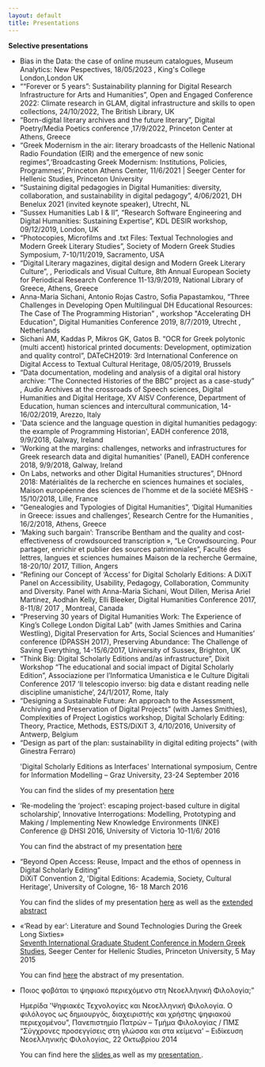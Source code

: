 ```yaml
---
layout: default
title: Presentations
---
```

**Selective presentations**

<ul>

<li>Bias in the Data: the case of online museum catalogues, Museum Analytics: New Pespectives, 18/05/2023 , King's College London,London UK </li>
 <li>““Forever or 5 years”: Sustainability planning for Digital Research Infrastructure for Arts and Humanities”, Open and Engaged Conference 2022: Climate research in GLAM, digital infrastructure and skills to open collections, 24/10/2022, The British Library, UK</li>

<li>“Born-digital literary archives and the future literary”, Digital Poetry/Media Poetics conference ,17/9/2022, Princeton Center at Athens, Greece </li>

<li>“Greek Modernism in the air: literary broadcasts of the Hellenic National Radio Foundation (EIR) and the emergence of new sonic regimes”,‘Broadcasting Greek Modernism: Institutions, Policies, Programmes’, Princeton Athens Center, 11/6/2021 | Seeger Center for Hellenic Studies, Princeton University</li>

<li>“Sustaining digital pedagogies in Digital Humanities: diversity, collaboration, and sustainability in digital pedagogy”, 4/06/2021, DH Benelux 2021 (invited keynote speaker), Utrecht, NL </li>

<li>“Sussex Humanities Lab I & II”, “Research Software Engineering and Digital Humanities: Sustaining Expertise”, KDL DESIR workshop, 09/12/2019, London, UK</li>

<li>“Photocopies, Microfilms and .txt Files: Textual Technologies and Modern Greek Literary Studies”, Society of Modern Greek Studies Symposium, 7-10/11/2019, Sacramento, USA</li>

<li>“Digital Literary magazines, digital design and Modern Greek Literary Culture”, , Periodicals and Visual Culture, 8th Annual European Society for Periodical Research Conference 11-13/9/2019, National Library of Greece, Athens, Greece </li>

<li>Anna-Maria Sichani, Antonio Rojas Castro, Sofia Papastamkou, “Three Challenges in Developing Open Multilingual DH Educational Resources: The Case of The Programming Historian” , workshop "Accelerating DH Education", Digital Humanities Conference 2019, 8/7/2019, Utrecht , Netherlands</li>

<li>Sichani AM, Kaddas P, Mikros GK, Gatos B. “OCR for Greek polytonic (multi accent) historical printed documents: Development, optimization and quality control”,  DATeCH2019: 3rd International Conference on Digital Access to Textual Cultural Heritage, 08/05/2019, Brussels</li>

<li>“Data documentation, modeling and analysis of a digital oral history archive: “The Connected Histories of the BBC” project as a case-study” , Audio Archives at the crossroads of Speech sciences, Digital Humanities and Digital Heritage, XV AISV Conference, Department of Education, human sciences and intercultural communication, 14-16/02/2019, Arezzo, Italy</li>

<li>'Data science and the language question in digital humanities pedagogy: the example of Programming Historian', EADH conference 2018,  9/9/2018, Galway, Ireland</li>

<li>'Working at the margins: challenges, networks and infrastructures for Greek research data and digital humanities' (Panel), EADH conference 2018,  9/9/2018, Galway, Ireland</li>

<li>On Labs, networks and other Digital Humanities structures”, DHnord 2018: Matérialités de la recherche en sciences humaines et sociales, Maison européenne des sciences de l'homme et de la société MESHS - 15/10/2018, Lille, France</li>

<li>“Genealogies and Typologies of Digital Humanities”, ‘Digital Humanities in Greece: issues and challenges’,  Research Centre for the Humanities , 16/2/2018, Athens, Greece</li>

<li>‘Making such bargain’: Transcribe Bentham and the quality and cost- effectiveness of crowdsourced transcription », “Le Crowdsourcing. Pour partager, enrichir et publier des sources patrimoniales”, Faculté des lettres, langues et sciences humaines Maison de la recherche Germaine, 18-20/10/ 2017, Tillion, Angers</li>

<li>“Refining our Concept of ‘Access’ for Digital Scholarly Editions: A DiXiT Panel on Accessibility, Usability, Pedagogy, Collaboration, Community and Diversity. Panel with Anna-Maria Sichani, Wout Dillen, Merisa Ariel Martinez, Aodhán Kelly, Elli Bleeker, Digital Humanities Conference 2017,  8-11/8/ 2017 ,  Montreal, Canada</li>

<li>“Preserving 30 years of Digital Humanities Work: The Experience of King’s College London  Digital Lab” (with James Smithies and Carina Westling), Digital Preservation for Arts, Social Sciences and Humanities’ conference (DPASSH 2017), Preserving Abundance: The Challenge of Saving Everything, 14-15/6/2017, University of Sussex, Brighton, UK</li>

<li>“Think Big: Digital Scholarly Editions and/as infrastructure”, Dixit Workshop “The educational and social impact of Digital Scholarly Edition”, Associazione per l’Informatica Umanistica e le Culture Digitali Conference 2017 ‘Il telescopio inverso: big data e distant reading nelle discipline umanistiche’, 24/1/2017, Rome, Italy</li>

<li>“Designing a Sustainable Future: An approach to the Assessment, Archiving and Preservation of Digital Projects” (with James Smithies), Complexities of Project Logistics workshop, Digital Scholarly Editing: Theory, Practice, Methods, ESTS/DiXiT 3, 4/10/2016, University of Antwerp, Belgium </li>

<li>“Design as part of the plan: sustainability in digital editing projects” (with Ginestra Ferraro)<br/>

'Digital Scholarly Editions as Interfaces' International symposium, Centre for Information Modelling – Graz University, 23-24 September 2016<br/>

You can find  the slides of my presentation <a href="../images/interfaces.pdf">here</a></li>

<li>‘Re-modeling the ‘project’: escaping project-based culture in digital scholarship’, Innovative Interrogations: Modelling, Prototyping and Making / Implementing New Knowledge Environments (INKE) Conference @ DHSI 2016, University of Victoria
10-11/6/ 2016<br/>

You can find  the abstract of my presentation <a href="../images/remodelingproject.pdf">here</a></li>


<li>“Beyond Open Access: Reuse, Impact and the ethos of openness in Digital Scholarly Editing”<br/>
DiXiT Convention 2, 'Digital Editions: Academia, Society, Cultural Heritage', University of Cologne, 16- 18 March 2016<br/>

You can find  the slides of my presentation <a href="../images/beyondoa.pdf">here</a> as well as the <a href="../images/BeyondOA_extended_abstract.pdf">extended abstract</a>
</li>


<li>«‘Read by ear’: Literature and Sound Technologies During the Greek Long Sixties» <br/>
<a href="http://www.princeton.edu/%7Ehellenic/GradStudentConf15/">Seventh International Graduate Student Conference in Modern Greek Studies</a>, Seeger Center for Hellenic Studies, Princeton University, 5 May 2015 <br/>

You can find <a href="../images/Sichani-Proposal-PrincetonGradConf.pdf">here</a> the abstract of my presentation.
</li>


<li>Ποιος φοβάται το ψηφιακό περιεχόμενο στη Νεοελληνική Φιλολογία;” <br/>

Ημερίδα 'Ψηφιακές Τεχνολογίες και Νεοελληνική Φιλολογία. Ο φιλόλογος ως δημιουργός, διαχειριστής και χρήστης ψηφιακού περιεχομένου”, Πανεπιστημίο Πατρών – Τμήμα Φιλολογίας / ΠΜΣ “Σύγχρονες προσεγγίσεις στη γλώσσα και στα κείμενα' – Ειδίκευση Νεοελληνικής Φιλολογίας, 22 Οκτωβρίου 2014<br/>

You can find here the <a href="../images/digitalcontent.pdf"> slides </a> as well as my <a href="http://www.lis.upatras.gr/wp-content/uploads/2015/05/dh14_sichani.pdf">presentation </a>.</li>
</ul>
